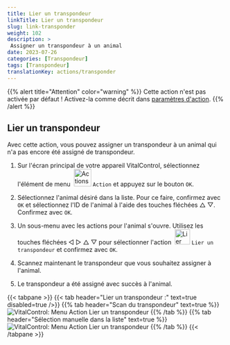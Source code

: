 ```yaml
---
title: Lier un transpondeur
linkTitle: Lier un transpondeur
slug: link-transponder
weight: 102
description: >
 Assigner un transpondeur à un animal
date: 2023-07-26
categories: [Transpondeur]
tags: [Transpondeur]
translationKey: actions/transponder
---
```

{{% alert title="Attention" color="warning" %}}
Cette action n'est pas activée par défaut ! Activez-la comme décrit dans [paramètres d'action](../settings/).
{{% /alert %}}

## Lier un transpondeur

Avec cette action, vous pouvez assigner un transpondeur à un animal qui n'a pas encore été assigné de transpondeur.

1. Sur l'écran principal de votre appareil VitalControl, sélectionnez l'élément de menu &nbsp;<img src="/icons/actions.svg" width="40" align="bottom" alt="Actions" /> `Action` et appuyez sur le bouton `OK`.

2. Sélectionnez l'animal désiré dans la liste. Pour ce faire, confirmez avec `OK` et sélectionnez l'ID de l'animal à l'aide des touches fléchées △ ▽. Confirmez avec `OK`.

3. Un sous-menu avec les actions pour l'animal s'ouvre. Utilisez les touches fléchées ◁ ▷ △ ▽ pour sélectionner l'action &nbsp;<img src="/icons/actions/link-transponder.svg" width="35" align="bottom" alt="Lier un transpondeur" /> `Lier un transpondeur` et confirmez avec `OK`.

4. Scannez maintenant le transpondeur que vous souhaitez assigner à l'animal.

5. Le transpondeur a été assigné avec succès à l'animal.

{{< tabpane >}}
{{< tab header="Lier un transpondeur :" text=true disabled=true />}}
{{% tab header="Scan du transpondeur" text=true %}}
![VitalControl: Menu Action Lier un transpondeur](../images/linktransponder-scan.png "Lier un transpondeur")
{{% /tab %}}
{{% tab header="Sélection manuelle dans la liste" text=true %}}
![VitalControl: Menu Action Lier un transpondeur](../images/linktransponder.png "Lier un transpondeur")
{{% /tab %}}
{{< /tabpane >}}
